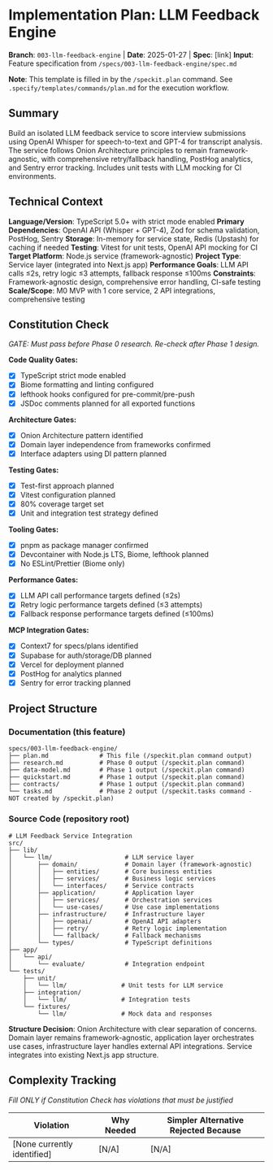 # Implementation Plan: LLM Feedback Engine

**Branch**: `003-llm-feedback-engine` | **Date**: 2025-01-27 | **Spec**: [link]
**Input**: Feature specification from `/specs/003-llm-feedback-engine/spec.md`

**Note**: This template is filled in by the `/speckit.plan` command. See `.specify/templates/commands/plan.md` for the execution workflow.

## Summary

Build an isolated LLM feedback service to score interview submissions using OpenAI Whisper for speech-to-text and GPT-4 for transcript analysis. The service follows Onion Architecture principles to remain framework-agnostic, with comprehensive retry/fallback handling, PostHog analytics, and Sentry error tracking. Includes unit tests with LLM mocking for CI environments.

## Technical Context

**Language/Version**: TypeScript 5.0+ with strict mode enabled
**Primary Dependencies**: OpenAI API (Whisper + GPT-4), Zod for schema validation, PostHog, Sentry
**Storage**: In-memory for service state, Redis (Upstash) for caching if needed
**Testing**: Vitest for unit tests, OpenAI API mocking for CI
**Target Platform**: Node.js service (framework-agnostic)
**Project Type**: Service layer (integrated into Next.js app)
**Performance Goals**: LLM API calls ≤2s, retry logic ≤3 attempts, fallback response ≤100ms
**Constraints**: Framework-agnostic design, comprehensive error handling, CI-safe testing
**Scale/Scope**: M0 MVP with 1 core service, 2 API integrations, comprehensive testing

## Constitution Check

*GATE: Must pass before Phase 0 research. Re-check after Phase 1 design.*

**Code Quality Gates:**

- [x] TypeScript strict mode enabled
- [x] Biome formatting and linting configured
- [x] lefthook hooks configured for pre-commit/pre-push
- [x] JSDoc comments planned for all exported functions

**Architecture Gates:**

- [x] Onion Architecture pattern identified
- [x] Domain layer independence from frameworks confirmed
- [x] Interface adapters using DI pattern planned

**Testing Gates:**

- [x] Test-first approach planned
- [x] Vitest configuration planned
- [x] 80% coverage target set
- [x] Unit and integration test strategy defined

**Tooling Gates:**

- [x] pnpm as package manager confirmed
- [x] Devcontainer with Node.js LTS, Biome, lefthook planned
- [x] No ESLint/Prettier (Biome only)

**Performance Gates:**

- [x] LLM API call performance targets defined (≤2s)
- [x] Retry logic performance targets defined (≤3 attempts)
- [x] Fallback response performance targets defined (≤100ms)

**MCP Integration Gates:**

- [x] Context7 for specs/plans identified
- [x] Supabase for auth/storage/DB planned
- [x] Vercel for deployment planned
- [x] PostHog for analytics planned
- [x] Sentry for error tracking planned

## Project Structure

### Documentation (this feature)

```
specs/003-llm-feedback-engine/
├── plan.md              # This file (/speckit.plan command output)
├── research.md          # Phase 0 output (/speckit.plan command)
├── data-model.md        # Phase 1 output (/speckit.plan command)
├── quickstart.md        # Phase 1 output (/speckit.plan command)
├── contracts/           # Phase 1 output (/speckit.plan command)
└── tasks.md             # Phase 2 output (/speckit.tasks command - NOT created by /speckit.plan)
```

### Source Code (repository root)

```
# LLM Feedback Service Integration
src/
├── lib/
│   └── llm/                    # LLM service layer
│       ├── domain/             # Domain layer (framework-agnostic)
│       │   ├── entities/       # Core business entities
│       │   ├── services/       # Business logic services
│       │   └── interfaces/     # Service contracts
│       ├── application/        # Application layer
│       │   ├── services/       # Orchestration services
│       │   └── use-cases/      # Use case implementations
│       ├── infrastructure/     # Infrastructure layer
│       │   ├── openai/         # OpenAI API adapters
│       │   ├── retry/          # Retry logic implementation
│       │   └── fallback/       # Fallback mechanisms
│       └── types/              # TypeScript definitions
├── app/
│   └── api/
│       └── evaluate/           # Integration endpoint
└── tests/
    ├── unit/
    │   └── llm/               # Unit tests for LLM service
    ├── integration/
    │   └── llm/               # Integration tests
    └── fixtures/
        └── llm/               # Mock data and responses
```

**Structure Decision**: Onion Architecture with clear separation of concerns. Domain layer remains framework-agnostic, application layer orchestrates use cases, infrastructure layer handles external API integrations. Service integrates into existing Next.js app structure.

## Complexity Tracking

*Fill ONLY if Constitution Check has violations that must be justified*

| Violation | Why Needed | Simpler Alternative Rejected Because |
|-----------|------------|-------------------------------------|
| [None currently identified] | [N/A] | [N/A] |
